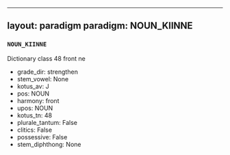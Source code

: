 
---
layout: paradigm
paradigm: NOUN_KIINNE
---
### ` NOUN_KIINNE `

Dictionary class 48 front ne
* grade_dir: strengthen
* stem_vowel: None
* kotus_av: J
* pos: NOUN
* harmony: front
* upos: NOUN
* kotus_tn: 48
* plurale_tantum: False
* clitics: False
* possessive: False
* stem_diphthong: None

